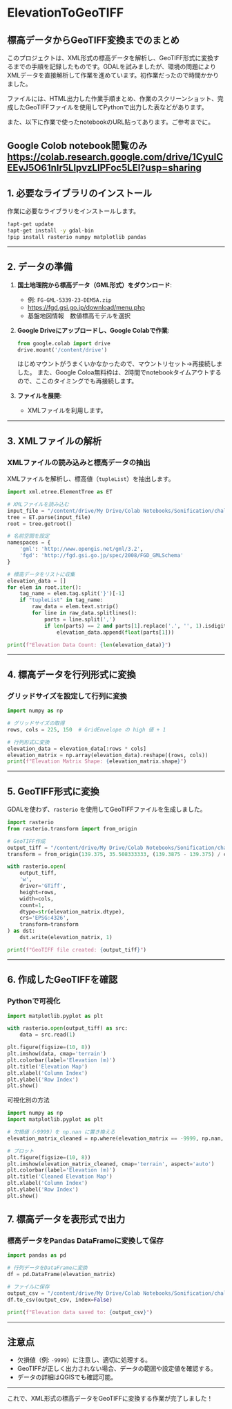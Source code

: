 # ElevationToGeoTIFF
## 標高データからGeoTIFF変換までのまとめ

このプロジェクトは、XML形式の標高データを解析し、GeoTIFF形式に変換するまでの手順を記録したものです。GDALを試みましたが、環境の問題によりXMLデータを直接解析して作業を進めています。初作業だったので時間かかりました。

ファイルには、HTML出力した作業手順まとめ、作業のスクリーンショット、完成したGeoTIFFファイルを使用してPythonで出力した表などがあります。

また、以下に作業で使ったnotebookのURL貼ってあります。ご参考までに。

Google Colob notebook閲覧のみ
https://colab.research.google.com/drive/1CyuICEEvJ5O61nIr5LIpvzLlPFoc5LEl?usp=sharing
---

## **1. 必要なライブラリのインストール**

作業に必要なライブラリをインストールします。

```bash
!apt-get update
!apt-get install -y gdal-bin
!pip install rasterio numpy matplotlib pandas
```

---

## **2. データの準備**

1. **国土地理院から標高データ（GML形式）をダウンロード**:
   - 例: `FG-GML-5339-23-DEM5A.zip`
   - https://fgd.gsi.go.jp/download/menu.php
   - 基盤地図情報　数値標高モデルを選択

2. **Google Driveにアップロードし、Google Colabで作業**:
   ```python
   from google.colab import drive
   drive.mount('/content/drive')
   ```
   はじめマウントがうまくいかなかったので、マウントリセット→再接続しました。
   また、Google Coloa無料枠は、2時間でnotebookタイムアウトするので、ここのタイミングでも再接続します。

4. **ファイルを展開**:
   - XMLファイルを利用します。

---

## **3. XMLファイルの解析**

### XMLファイルの読み込みと標高データの抽出
XMLファイルを解析し、標高値（`tupleList`）を抽出します。

```python
import xml.etree.ElementTree as ET

# XMLファイルを読み込む
input_file = "/content/drive/My Drive/Colab Notebooks/Sonification/challenge1/Sagamihara_DEM5A.gml/FG-GML-5339-23-DEM5A/FG-GML-5339-23-00-DEM5A-20161001.xml"
tree = ET.parse(input_file)
root = tree.getroot()

# 名前空間を設定
namespaces = {
    'gml': 'http://www.opengis.net/gml/3.2',
    'fgd': 'http://fgd.gsi.go.jp/spec/2008/FGD_GMLSchema'
}

# 標高データをリストに収集
elevation_data = []
for elem in root.iter():
    tag_name = elem.tag.split('}')[-1]
    if "tupleList" in tag_name:
        raw_data = elem.text.strip()
        for line in raw_data.splitlines():
            parts = line.split(',')
            if len(parts) == 2 and parts[1].replace('.', '', 1).isdigit():
                elevation_data.append(float(parts[1]))

print(f"Elevation Data Count: {len(elevation_data)}")
```

---

## **4. 標高データを行列形式に変換**

### グリッドサイズを設定して行列に変換
```python
import numpy as np

# グリッドサイズの取得
rows, cols = 225, 150  # GridEnvelope の high 値 + 1

# 行列形式に変換
elevation_data = elevation_data[:rows * cols]
elevation_matrix = np.array(elevation_data).reshape((rows, cols))
print(f"Elevation Matrix Shape: {elevation_matrix.shape}")
```

---

## **5. GeoTIFF形式に変換**

GDALを使わず、`rasterio` を使用してGeoTIFFファイルを生成しました。

```python
import rasterio
from rasterio.transform import from_origin

# GeoTIFF作成
output_tiff = "/content/drive/My Drive/Colab Notebooks/Sonification/challenge1/Sagamihara_DEM5A.tif"
transform = from_origin(139.375, 35.508333333, (139.3875 - 139.375) / cols, (35.508333333 - 35.5) / rows)

with rasterio.open(
    output_tiff,
    'w',
    driver='GTiff',
    height=rows,
    width=cols,
    count=1,
    dtype=str(elevation_matrix.dtype),
    crs='EPSG:4326',
    transform=transform
) as dst:
    dst.write(elevation_matrix, 1)

print(f"GeoTIFF file created: {output_tiff}")
```

---

## **6. 作成したGeoTIFFを確認**

### Pythonで可視化
```python
import matplotlib.pyplot as plt

with rasterio.open(output_tiff) as src:
    data = src.read(1)

plt.figure(figsize=(10, 8))
plt.imshow(data, cmap='terrain')
plt.colorbar(label='Elevation (m)')
plt.title('Elevation Map')
plt.xlabel('Column Index')
plt.ylabel('Row Index')
plt.show()

```
可視化別の方法
```python
import numpy as np
import matplotlib.pyplot as plt

# 欠損値（-9999）を np.nan に置き換える
elevation_matrix_cleaned = np.where(elevation_matrix == -9999, np.nan, elevation_matrix)

# プロット
plt.figure(figsize=(10, 8))
plt.imshow(elevation_matrix_cleaned, cmap='terrain', aspect='auto')
plt.colorbar(label='Elevation (m)')
plt.title('Cleaned Elevation Map')
plt.xlabel('Column Index')
plt.ylabel('Row Index')
plt.show()
```

## **7. 標高データを表形式で出力**

### 標高データをPandas DataFrameに変換して保存
```python
import pandas as pd

# 行列データをDataFrameに変換
df = pd.DataFrame(elevation_matrix)

# ファイルに保存
output_csv = "/content/drive/My Drive/Colab Notebooks/Sonification/challenge1/elevation_data.csv"
df.to_csv(output_csv, index=False)

print(f"Elevation data saved to: {output_csv}")
```

---

## 注意点

- 欠損値（例: `-9999`）に注意し、適切に処理する。
- GeoTIFFが正しく出力されない場合、データの範囲や設定値を確認する。
- データの詳細はQGISでも確認可能。

---

これで、XML形式の標高データをGeoTIFFに変換する作業が完了しました！


